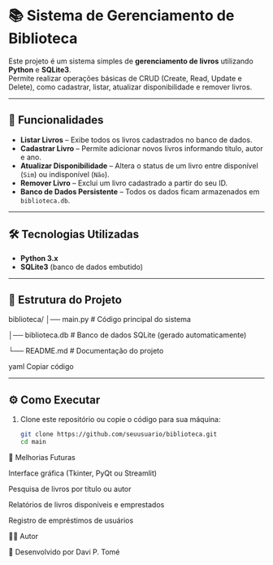 # 📚 Sistema de Gerenciamento de Biblioteca  

Este projeto é um sistema simples de **gerenciamento de livros** utilizando **Python** e **SQLite3**.  
Permite realizar operações básicas de CRUD (Create, Read, Update e Delete), como cadastrar, listar, atualizar disponibilidade e remover livros.  

---

## 🚀 Funcionalidades  

- **Listar Livros** – Exibe todos os livros cadastrados no banco de dados.  
- **Cadastrar Livro** – Permite adicionar novos livros informando título, autor e ano.  
- **Atualizar Disponibilidade** – Altera o status de um livro entre disponível (`Sim`) ou indisponível (`Não`).  
- **Remover Livro** – Exclui um livro cadastrado a partir do seu ID.  
- **Banco de Dados Persistente** – Todos os dados ficam armazenados em `biblioteca.db`.  

---

## 🛠️ Tecnologias Utilizadas  

- **Python 3.x**  
- **SQLite3** (banco de dados embutido)  

---

## 📂 Estrutura do Projeto  

biblioteca/
│── main.py # Código principal do sistema

│── biblioteca.db # Banco de dados SQLite (gerado automaticamente)

└── README.md # Documentação do projeto

yaml
Copiar código

---

## ⚙️ Como Executar  

1. Clone este repositório ou copie o código para sua máquina:  
   ```bash
   git clone https://github.com/seuusuario/biblioteca.git
   cd main
   
  📌 Melhorias Futuras

Interface gráfica (Tkinter, PyQt ou Streamlit)

Pesquisa de livros por título ou autor

Relatórios de livros disponíveis e emprestados

Registro de empréstimos de usuários

👨‍💻 Autor

📌 Desenvolvido por Davi P. Tomé
